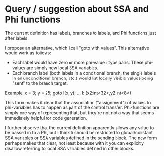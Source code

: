# Query / suggestion about SSA and Phi functions

The current definition has labels, branches to labels, and Phi functions just after labels.

I propose an alternative, which I call "goto with values".  This alternative would work as follows:

* Each label would have zero or more phi-value : type pairs.  These phi-values are simply new local SSA variables.
* Each branch label (both labels in a conditional branch, the single labels in an unconditional branch, etc.) would list locally visible values being "sent" to the branch target.

Example:
x = 3;
y = 25;
goto l(x, y);
...
l: (x2:int<32>,y2:int<8>)

This form makes it clear that the association ("assignment") of values to phi-variables has to happen as part of the control transfer.  Phi-functions are simply one way of representing that, but they're not not a way that seems immediately helpful for code generation.

I further observe that the current definition apparently allows any value to be passed in to a Phi, but I think ti should be restricted to global/constant SSA variables or SSA variables defined in the sending block.  The new form perhaps makes that clear, not least because with it you can explicitly disallow referring to local SSA variables defined in other blocks.